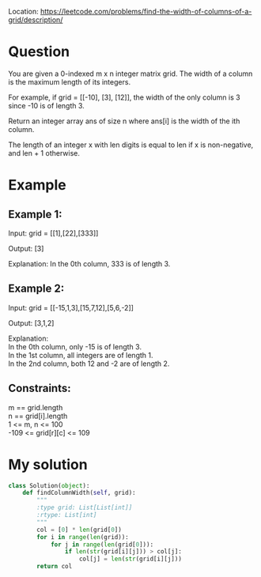 Location: https://leetcode.com/problems/find-the-width-of-columns-of-a-grid/description/
# Question
You are given a 0-indexed m x n integer matrix grid. The width of a column is the maximum length of its integers.

For example, if grid = [[-10], [3], [12]], the width of the only column is 3 since -10 is of length 3.

Return an integer array ans of size n where ans[i] is the width of the ith column.

The length of an integer x with len digits is equal to len if x is non-negative, and len + 1 otherwise.
 
# Example

## Example 1:

Input: grid = [[1],[22],[333]]

Output: [3]

Explanation: In the 0th column, 333 is of length 3.

## Example 2:

Input: grid = [[-15,1,3],[15,7,12],[5,6,-2]]

Output: [3,1,2]

Explanation: \
In the 0th column, only -15 is of length 3.\
In the 1st column, all integers are of length 1. \
In the 2nd column, both 12 and -2 are of length 2.

## Constraints:

m == grid.length\
n == grid[i].length\
1 <= m, n <= 100 \
-109 <= grid[r][c] <= 109
 

# My solution 
```python
class Solution(object):
    def findColumnWidth(self, grid):
        """
        :type grid: List[List[int]]
        :rtype: List[int]
        """
        col = [0] * len(grid[0])
        for i in range(len(grid)):
            for j in range(len(grid[0])):
                if len(str(grid[i][j])) > col[j]:
                    col[j] = len(str(grid[i][j]))
        return col
```
